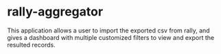 # rally-aggregator
This application allows a user to import the exported csv from rally, and gives a dashboard with multiple customized filters to view and export the resulted records.
